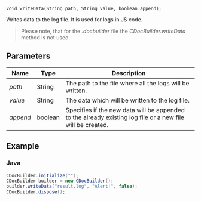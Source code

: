 `void writeData(String path, String value, boolean append);`

Writes data to the log file. It is used for logs in JS code.

> Please note, that for the *.docbuilder* file the *CDocBuilder.writeData* method is not used.

## Parameters

| Name     | Type    | Description                                                                                                |
| -------- | ------- | ---------------------------------------------------------------------------------------------------------- |
| *path*   | String  | The path to the file where all the logs will be written.                                                   |
| *value*  | String  | The data which will be written to the log file.                                                            |
| *append* | boolean | Specifies if the new data will be appended to the already existing log file or a new file will be created. |

## Example

### Java

``` java
CDocBuilder.initialize("");
CDocBuilder builder = new CDocBuilder();
builder.writeData("result.log", "Alert!", false);
CDocBuilder.dispose();
```
